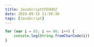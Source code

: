 ```yaml
---
title: JavaScript打印A到Z
date: 2019-09-15 11:58:38
tags: [JavaScript]
---
```


```JavaScript
for (var i = 65; i <= 90; i++) {
    console.log(String.fromCharCode(i))
}
```
